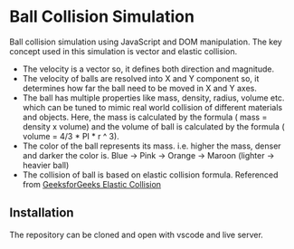 # Ball Collision Simulation

Ball collision simulation using JavaScript and DOM manipulation.
The key concept used in this simulation is vector and elastic collision.
- The velocity is a vector so, it defines both direction and magnitude.
- The velocity of balls are resolved into X and Y component so, it determines how far the ball need to be moved in X and Y axes.
- The ball has multiple properties like mass, density, radius, volume etc. which can be tuned to mimic real world collision of different materials and objects. Here, the mass is calculated by the formula ( mass = density x volume) and the volume of ball is calculated by the formula ( volume = 4/3 * PI * r ^ 3).
- The color of the ball represents its mass. i.e. higher the mass, denser and darker the color is. Blue -> Pink -> Orange -> Maroon (lighter -> heavier ball)
- The collision of ball is based on elastic collision formula. Referenced from  [GeeksforGeeks Elastic Collision](https://www.geeksforgeeks.org/elastic-collision-formula/)

## Installation

The repository can be cloned and open with vscode and live server.
